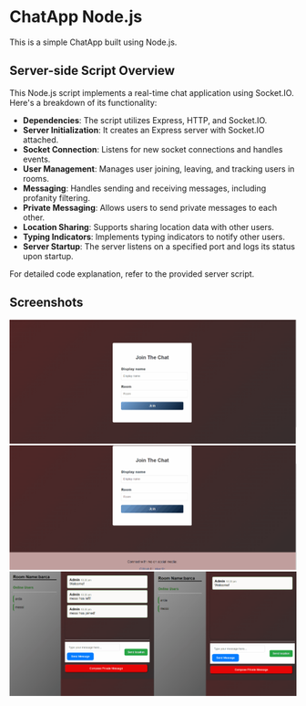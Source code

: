 # ChatApp Node.js

This is a simple ChatApp built using Node.js.

## Server-side Script Overview

This Node.js script implements a real-time chat application using Socket.IO. Here's a breakdown of its functionality:

- **Dependencies**: The script utilizes Express, HTTP, and Socket.IO.
- **Server Initialization**: It creates an Express server with Socket.IO attached.
- **Socket Connection**: Listens for new socket connections and handles events.
- **User Management**: Manages user joining, leaving, and tracking users in rooms.
- **Messaging**: Handles sending and receiving messages, including profanity filtering.
- **Private Messaging**: Allows users to send private messages to each other.
- **Location Sharing**: Supports sharing location data with other users.
- **Typing Indicators**: Implements typing indicators to notify other users.
- **Server Startup**: The server listens on a specified port and logs its status upon startup.

For detailed code explanation, refer to the provided server script.


## Screenshots

![Home](/screensshoots/home.gif)
![Nice Job](/screensshoots/nicejob.gif)
![Two Users](/screensshoots/twousers.gif)
